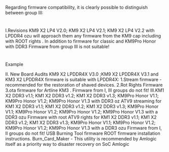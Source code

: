 Regarding firmware compatibility, it is clearly possible to distinguish between group III:
 # 
I.Revisions KM9 X2 LP4 V2.0; KM9 X2 LP4 V2.1; KM9 X2 LP4 V2.2 with LPDDR4 ozu will approach them any firmware from the KM9 cap including with ROOT rights . In addition to firmware for classic and KM9Pro Honor with DDR3
Firmware from group III is not suitable!
 # 
Example

II. New Board Audits KM9 X2 LPDDR4X V3.0 ;KM9 X2 LPDDR4X V3.1 and KM3 X2 LPDDR4X firmware is suitable with LPDDR4X:
1.Stream firmware -recommended for the restoration of shaved devices.
2.Rot Rights Firmware
3.ota firmware for Artline KM3 .
Firmware from I, III groups do not fit!
III.KM1 X2 DDR3 v1.1; KM1 X2 DDR3 v1.2; KM1 X2 DDR3 v1.3; KM9Pro Honor V1.1; KM9Pro Honor V1.2; KM9Pro Honor V1.3 with DDR3 oz
ATV9 streaming for KM1 X2 DDR3 v1.1; KM1 X2 DDR3 v1.2; KM1 X2 DDR3 v1.3; KM9Pro Honor V1.1; KM9Pro Honor V1.2; KM9Pro Honor V1.2; KM9Pro Honor V1.3 with a DDR3 ozu
Firmware with root ATV9 rights for KM1 X2 DDR3 v1.1; KM1 X2 DDR3 v1.2; KM1 X2 DDR3 v1.3; KM9Pro Honor V1.1; KM9Pro Honor V1.2; KM9Pro Honor V1.2; KM9Pro Honor V1.3 with a DDR3 ozu
Firmware from I, II groups do not fit!
USB Burning Tool firmware
ROOT firmware installation instructions.
Burn_Card_Maker - This utility is recommended by Amlogic itself as a priority way to disaster recovery on SoC Amlogic
